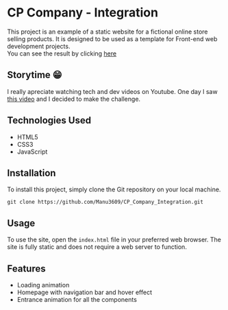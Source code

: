 # CP Company - Integration

This project is an example of a static website for a fictional online store selling products. It is designed to be used as a template for Front-end web development projects. \
You can see the result by clicking [here](https://manu3609.github.io/CP_Company_Integration/)

## Storytime 😁

I really apreciate watching tech and dev videos on Youtube. One day I saw [this video](https://youtu.be/F7-ERpRj3z8) and I decided to make the challenge.

## Technologies Used

- HTML5
- CSS3
- JavaScript

## Installation

To install this project, simply clone the Git repository on your local machine.

`git clone https://github.com/Manu3609/CP_Company_Integration.git`


## Usage

To use the site, open the `index.html` file in your preferred web browser. The site is fully static and does not require a web server to function.

## Features

- Loading animation
- Homepage with navigation bar and hover effect
- Entrance animation for all the components
